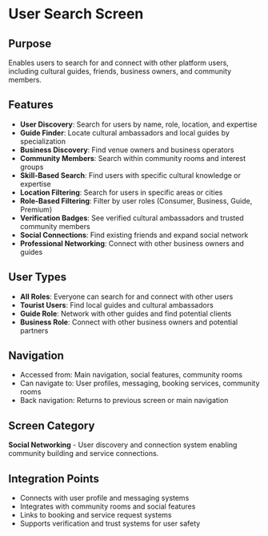 # User Search Screen

## Purpose
Enables users to search for and connect with other platform users, including cultural guides, friends, business owners, and community members.

## Features
- **User Discovery**: Search for users by name, role, location, and expertise
- **Guide Finder**: Locate cultural ambassadors and local guides by specialization
- **Business Discovery**: Find venue owners and business operators
- **Community Members**: Search within community rooms and interest groups
- **Skill-Based Search**: Find users with specific cultural knowledge or expertise
- **Location Filtering**: Search for users in specific areas or cities
- **Role-Based Filtering**: Filter by user roles (Consumer, Business, Guide, Premium)
- **Verification Badges**: See verified cultural ambassadors and trusted community members
- **Social Connections**: Find existing friends and expand social network
- **Professional Networking**: Connect with other business owners and guides

## User Types
- **All Roles**: Everyone can search for and connect with other users
- **Tourist Users**: Find local guides and cultural ambassadors
- **Guide Role**: Network with other guides and find potential clients
- **Business Role**: Connect with other business owners and potential partners

## Navigation
- Accessed from: Main navigation, social features, community rooms
- Can navigate to: User profiles, messaging, booking services, community rooms
- Back navigation: Returns to previous screen or main navigation

## Screen Category
**Social Networking** - User discovery and connection system enabling community building and service connections.

## Integration Points
- Connects with user profile and messaging systems
- Integrates with community rooms and social features
- Links to booking and service request systems
- Supports verification and trust systems for user safety